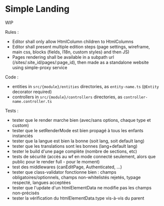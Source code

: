 # Simple Landing

WIP

Rules :
- Editor shall only allow HtmlColumn children to HtmlColumns
- Editor shall present multiple edition steps (page settings, wireframe, main css, blocks (fields, I18n, custom styles) and then JS)
- Pages rendering shall be available in a subpath url (/sites/:site_id/pages/:page_id), then made as a standalone website using simple-proxy service

Code :
- entities in `src/{module}/entities` directories, as `entity-name.ts` (`@Entity` decorator required)
- controllers in `src/{module}/controllers` directories, as `controller-name.controller.ts`


Tests :
- tester que le render marche bien (avec/sans options, chaque type et custom)
- tester que le setRenderMode est bien propagé à tous les enfants instanciés
- tester que la langue est bien la bonne (soit lang, soit default lang)
- tester que les translations sont les bonnes (lang+default lang)
- tester le build d'une page complète (nombre de sections, etc)
- tests de sécurité (accès au wf en mode connecté seulement, alors que public pour le render full - pour le moment)
- test des middlewares (canEditPage, Authenticated, ...)
- tester que class-validator fonctionne bien : champs obligatoires/optionnels, champs non-whitelistés rejetés, typage respecté, langues acceptées
- tester que l'update d'un htmlElementData ne modifie pas les champs non-précisés
- tester la vérification du htmlElementData.type vis-à-vis du parent 
